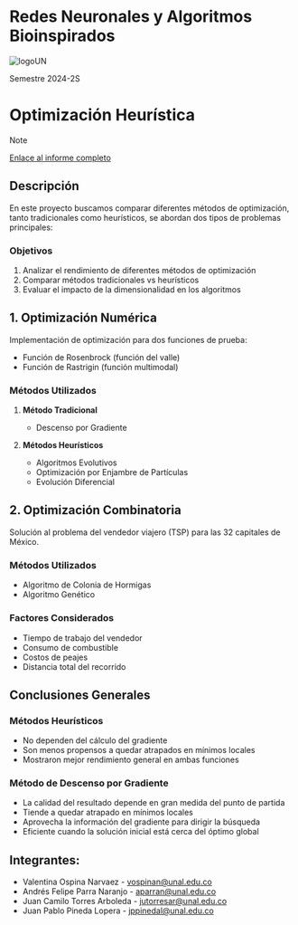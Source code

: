 # Redes Neuronales y Algoritmos Bioinspirados

![logoUN](https://github.com/user-attachments/assets/6a75b35f-c2f7-425e-8a39-6d1384be3244)

Semestre 2024-2S

# Optimización Heurística

> [!NOTE]  
> [Enlace al informe completo](https://candy-monkey-1cd.notion.site/Redes-Neuronales-y-Algoritmos-Bioinspirados-Optimizaci-n-Heur-stica-1897a8b98a19807ca935c1f93c771812)

## Descripción
En este proyecto buscamos comparar diferentes métodos de optimización, tanto tradicionales como heurísticos, se abordan dos tipos de problemas principales:

### Objetivos
1. Analizar el rendimiento de diferentes métodos de optimización
2. Comparar métodos tradicionales vs heurísticos
3. Evaluar el impacto de la dimensionalidad en los algoritmos

## 1. Optimización Numérica
Implementación de optimización para dos funciones de prueba:
- Función de Rosenbrock (función del valle)
- Función de Rastrigin (función multimodal)

### Métodos Utilizados
1. **Método Tradicional**
   - Descenso por Gradiente

2. **Métodos Heurísticos**
   - Algoritmos Evolutivos
   - Optimización por Enjambre de Partículas
   - Evolución Diferencial

## 2. Optimización Combinatoria
Solución al problema del vendedor viajero (TSP) para las 32 capitales de México.

### Métodos Utilizados
- Algoritmo de Colonia de Hormigas
- Algoritmo Genético

### Factores Considerados
- Tiempo de trabajo del vendedor
- Consumo de combustible
- Costos de peajes
- Distancia total del recorrido

## Conclusiones Generales

### Métodos Heurísticos
- No dependen del cálculo del gradiente
- Son menos propensos a quedar atrapados en mínimos locales
- Mostraron mejor rendimiento general en ambas funciones

### Método de Descenso por Gradiente
- La calidad del resultado depende en gran medida del punto de partida
- Tiende a quedar atrapado en mínimos locales
- Aprovecha la información del gradiente para dirigir la búsqueda
- Eficiente cuando la solución inicial está cerca del óptimo global


## Integrantes:
  - Valentina Ospina Narvaez - vospinan@unal.edu.co
  - Andrés Felipe Parra Naranjo - aparran@unal.edu.co
  - Juan Camilo Torres Arboleda - jutorresar@unal.edu.co
  - Juan Pablo Pineda Lopera - jppinedal@unal.edu.co
